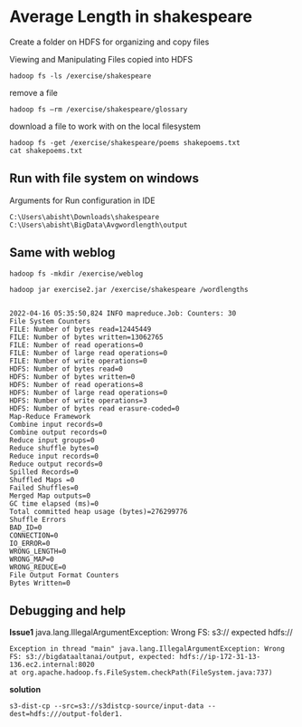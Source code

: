 # Average Length in shakespeare 

Create a folder on HDFS for organizing and copy files


Viewing and Manipulating Files copied into HDFS
    
    hadoop fs -ls /exercise/shakespeare

remove a file 

    hadoop fs –rm /exercise/shakespeare/glossary

download a file to work with on the local filesystem

    hadoop fs -get /exercise/shakespeare/poems shakepoems.txt
    cat shakepoems.txt

## Run with file system on windows 

Arguments for Run configuration in IDE
    
    C:\Users\abisht\Downloads\shakespeare C:\Users\abisht\BigData\Avgwordlength\output

## Same with weblog 


    hadoop fs -mkdir /exercise/weblog

    hadoop jar exercise2.jar /exercise/shakespeare /wordlengths


    2022-04-16 05:35:50,824 INFO mapreduce.Job: Counters: 30
    File System Counters
    FILE: Number of bytes read=12445449
    FILE: Number of bytes written=13062765
    FILE: Number of read operations=0
    FILE: Number of large read operations=0
    FILE: Number of write operations=0
    HDFS: Number of bytes read=0
    HDFS: Number of bytes written=0
    HDFS: Number of read operations=8
    HDFS: Number of large read operations=0
    HDFS: Number of write operations=3
    HDFS: Number of bytes read erasure-coded=0
    Map-Reduce Framework
    Combine input records=0
    Combine output records=0
    Reduce input groups=0
    Reduce shuffle bytes=0
    Reduce input records=0
    Reduce output records=0
    Spilled Records=0
    Shuffled Maps =0
    Failed Shuffles=0
    Merged Map outputs=0
    GC time elapsed (ms)=0
    Total committed heap usage (bytes)=276299776
    Shuffle Errors
    BAD_ID=0
    CONNECTION=0
    IO_ERROR=0
    WRONG_LENGTH=0
    WRONG_MAP=0
    WRONG_REDUCE=0
    File Output Format Counters
    Bytes Written=0

## Debugging and help 

**Issue1** java.lang.IllegalArgumentException: Wrong FS: s3:// expected hdfs://

    Exception in thread "main" java.lang.IllegalArgumentException: Wrong FS: s3://bigdataaltanai/output, expected: hdfs://ip-172-31-13-136.ec2.internal:8020
    at org.apache.hadoop.fs.FileSystem.checkPath(FileSystem.java:737)

**solution** 

    s3-dist-cp --src=s3://s3distcp-source/input-data --dest=hdfs:///output-folder1.